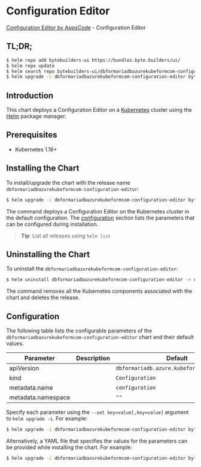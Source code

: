 # Configuration Editor

[Configuration Editor by AppsCode](https://byte.builders) - Configuration Editor

## TL;DR;

```bash
$ helm repo add bytebuilders-ui https://bundles.byte.builders/ui/
$ helm repo update
$ helm search repo bytebuilders-ui/dbformariadbazurekubeformcom-configuration-editor --version=v0.4.17
$ helm upgrade -i dbformariadbazurekubeformcom-configuration-editor bytebuilders-ui/dbformariadbazurekubeformcom-configuration-editor -n default --create-namespace --version=v0.4.17
```

## Introduction

This chart deploys a Configuration Editor on a [Kubernetes](http://kubernetes.io) cluster using the [Helm](https://helm.sh) package manager.

## Prerequisites

- Kubernetes 1.16+

## Installing the Chart

To install/upgrade the chart with the release name `dbformariadbazurekubeformcom-configuration-editor`:

```bash
$ helm upgrade -i dbformariadbazurekubeformcom-configuration-editor bytebuilders-ui/dbformariadbazurekubeformcom-configuration-editor -n default --create-namespace --version=v0.4.17
```

The command deploys a Configuration Editor on the Kubernetes cluster in the default configuration. The [configuration](#configuration) section lists the parameters that can be configured during installation.

> **Tip**: List all releases using `helm list`

## Uninstalling the Chart

To uninstall the `dbformariadbazurekubeformcom-configuration-editor`:

```bash
$ helm uninstall dbformariadbazurekubeformcom-configuration-editor -n default
```

The command removes all the Kubernetes components associated with the chart and deletes the release.

## Configuration

The following table lists the configurable parameters of the `dbformariadbazurekubeformcom-configuration-editor` chart and their default values.

|     Parameter      | Description |                        Default                        |
|--------------------|-------------|-------------------------------------------------------|
| apiVersion         |             | <code>dbformariadb.azure.kubeform.com/v1alpha1</code> |
| kind               |             | <code>Configuration</code>                            |
| metadata.name      |             | <code>configuration</code>                            |
| metadata.namespace |             | <code>""</code>                                       |


Specify each parameter using the `--set key=value[,key=value]` argument to `helm upgrade -i`. For example:

```bash
$ helm upgrade -i dbformariadbazurekubeformcom-configuration-editor bytebuilders-ui/dbformariadbazurekubeformcom-configuration-editor -n default --create-namespace --version=v0.4.17 --set apiVersion=dbformariadb.azure.kubeform.com/v1alpha1
```

Alternatively, a YAML file that specifies the values for the parameters can be provided while
installing the chart. For example:

```bash
$ helm upgrade -i dbformariadbazurekubeformcom-configuration-editor bytebuilders-ui/dbformariadbazurekubeformcom-configuration-editor -n default --create-namespace --version=v0.4.17 --values values.yaml
```
